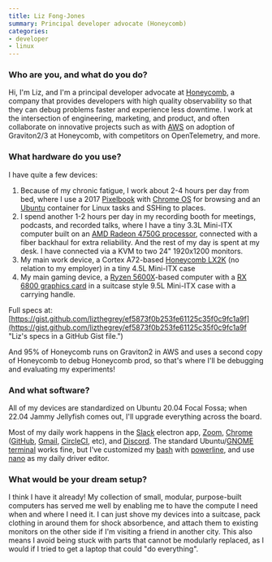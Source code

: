 ```yaml
---
title: Liz Fong-Jones
summary: Principal developer advocate (Honeycomb)
categories:
- developer
- linux
---
```


### Who are you, and what do you do?

Hi, I'm Liz, and I'm a principal developer advocate at [Honeycomb][], a company that provides developers with high quality observability so that they can debug problems faster and experience less downtime. I work at the intersection of engineering, marketing, and product, and often collaborate on innovative projects such as with [AWS][] on adoption of Graviton2/3 at Honeycomb, with competitors on OpenTelemetry, and more.

### What hardware do you use?

I have quite a few devices:

  1. Because of my chronic fatigue, I work about 2-4 hours per day from bed, where I use a 2017 [Pixelbook][] with [Chrome OS][chrome-os] for browsing and an [Ubuntu][] container for Linux tasks and SSHing to places.
  2. I spend another 1-2 hours per day in my recording booth for meetings, podcasts, and recorded talks, where I have a tiny 3.3L Mini-ITX computer built on an [AMD Radeon 4750G processor][ryzen-7-pro-4750g], connected with a fiber backhaul for extra reliability.
And the rest of my day is spent at my desk. I have connected via a KVM to two 24" 1920x1200 monitors.
  3. My main work device, a Cortex A72-based [Honeycomb LX2K][honeycomb-lx2] (no relation to my employer) in a tiny 4.5L Mini-ITX case
  4. My main gaming device, a [Ryzen 5600X][ryzen-5-5600x]-based computer with a [RX 6800 graphics card][radeon-rx-6800] in a suitcase style 9.5L Mini-ITX case with a carrying handle.

Full specs at: [https://gist.github.com/lizthegrey/ef5873f0b253fe61125c35f0c9fc1a9f](https://gist.github.com/lizthegrey/ef5873f0b253fe61125c35f0c9fc1a9f "Liz's specs in a GitHub Gist file.")

And 95% of Honeycomb runs on Graviton2 in AWS and uses a second copy of Honeycomb to debug Honeycomb prod, so that's where I'll be debugging and evaluating my experiments!

### And what software?

All of my devices are standardized on Ubuntu 20.04 Focal Fossa; when 22.04 Jammy Jellyfish comes out, I'll upgrade everything across the board.

Most of my daily work happens in the [Slack][] electron app, [Zoom][zoom.2], [Chrome][] ([GitHub][], [Gmail][], [CircleCI][], etc), and [Discord][]. The standard Ubuntu/[GNOME terminal][gnome-terminal] works fine, but I've customized my [bash][] with [powerline][powerline-shell], and use [nano][] as my daily driver editor.

### What would be your dream setup?

I think I have it already! My collection of small, modular, purpose-built computers has served me well by enabling me to have the compute I need when and where I need it. I can just shove my devices into a suitcase, pack clothing in around them for shock absorbence, and attach them to existing monitors on the other side if I'm visiting a friend in another city. This also means I avoid being stuck with parts that cannot be modularly replaced, as I would if I tried to get a laptop that could "do everything".

[aws]: https://aws.amazon.com/ "Amazon's web service platforms."
[bash]: http://www.gnu.org/software/bash/ "A terminal shell."
[chrome-os]: https://en.wikipedia.org/wiki/Chrome_OS "A Linux distribution for running web applications."
[chrome]: https://www.google.com/intl/en/chrome/browser/ "A WebKit-based browser, where each tab runs in its own thread."
[circleci]: https://circleci.com/ "A continuous delivery service."
[discord]: https://discordapp.com/ "A voice and text chat service."
[github]: https://github.com/ "A Git code repository service."
[gmail]: https://mail.google.com/mail/ "Web-based email."
[gnome-terminal]: https://en.wikipedia.org/wiki/GNOME_Terminal "A terminal application."
[honeycomb-lx2]: https://www.solid-run.com/arm-servers-networking-platforms/honeycomb-workstation/ "A mini Arm computer."
[honeycomb]: https://honeycomb.io/ "A rich data analytics tool."
[nano]: https://www.nano-editor.org/ "A command-line text editor."
[pixelbook]: https://store.google.com/us/product/google_pixelbook "A 12.3 inch Chromebook."
[powerline-shell]: https://github.com/b-ryan/powerline-shell "A smart shell prompt for various terminal shells."
[radeon-rx-6800]: https://www.amd.com/en/products/graphics/amd-radeon-rx-6800 "A GPU."
[ryzen-5-5600x]: https://www.amd.com/en/products/cpu/amd-ryzen-5-5600x "A CPU."
[ryzen-7-pro-4750g]: https://www.amd.com/en/products/apu/amd-ryzen-7-pro-4750g "A CPU."
[slack]: https://slack.com/ "A collaboration service."
[ubuntu]: https://www.ubuntu.com/ "A Unix distribution."
[zoom.2]: https://zoom.us "Video conferencing software."

